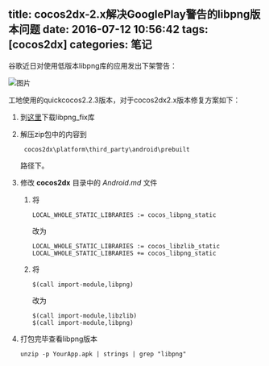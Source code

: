 title: cocos2dx-2.x解决GooglePlay警告的libpng版本问题
date: 2016-07-12 10:56:42
tags: [cocos2dx]
categories: 笔记
---

谷歌近日对使用低版本libpng库的应用发出下架警告：

![图片](http://ww4.sinaimg.cn/mw690/a94a86cbjw1f5qyi97j5hj20tc0og76x.jpg)

<!--more-->
工地使用的quickcocos2.2.3版本，对于cocos2dx2.x版本修复方案如下：

1. 到[这里](http://bengigi.com/wp-content/uploads/libpng_fix.zip)下载libpng_fix库

2. 解压zip包中的内容到

        cocos2dx\platform\third_party\android\prebuilt

    路径下。

3. 修改 **cocos2dx** 目录中的 *Android.md* 文件

    1. 将

        ```
        LOCAL_WHOLE_STATIC_LIBRARIES := cocos_libpng_static
        ```

        改为

        ```
        LOCAL_WHOLE_STATIC_LIBRARIES := cocos_libzlib_static
        LOCAL_WHOLE_STATIC_LIBRARIES += cocos_libpng_static
        ```

   2. 将

        ```
        $(call import-module,libpng)
        ```

        改为

        ```
        $(call import-module,libzlib)
        $(call import-module,libpng)
        ```

4. 打包完毕查看libpng版本

    ```
    unzip -p YourApp.apk | strings | grep "libpng"
    ```


